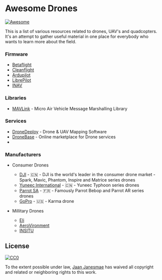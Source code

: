 Awesome Drones
==============

[![Awesome](https://cdn.rawgit.com/sindresorhus/awesome/d7305f38d29fed78fa85652e3a63e154dd8e8829/media/badge.svg)](https://github.com/sindresorhus/awesome)

This is a list of various resources related to drones, UAV's and quadcopters. It's an attempt to gather useful material in one place for everybody who wants to learn more about the field.

### Firmware ###

* [Betaflight](https://github.com/betaflight/betaflight)
* [Cleanflight](https://github.com/cleanflight/cleanflight)
* [Ardupilot](https://github.com/ArduPilot/ardupilot)
* [LibrePilot](https://github.com/librepilot/LibrePilot)
* [INAV](https://github.com/iNavFlight/inav)


### Libraries ###

* [MAVLink](https://github.com/mavlink/mavlink) - Micro Air Vehicle Message Marshalling Library


### Services ###

* [DroneDeploy](https://www.dronedeploy.com/) - Drone & UAV Mapping Software
* [DroneBase](https://dronebase.com/) - Online marketplace for Drone services
* 


### Manufacturers ###

* Consumer Drones
  * [DJI](https://dji.com/) - :cn: - DJI is the world's leader in the consumer drone market - Spark, Mavic, Phantom, Inspire and Matrice series drones
  * [Yuneec International](http://yuneec.com) - :cn: - Yuneec Typhoon series drones
  * [Parrot SA](https://www.parrot.com/) - :fr: - Famously Parrot Bebop and Parrot AR series drones
  * [GoPro](https://gopro.com) - :us: - Karma drone

* Millitary Drones
  * [Eli](http://www.uav.ee)
  * [AeroVironment](https://www.avinc.com)
  * [INSITU](https://insitu.com) 

## License

[![CC0](http://mirrors.creativecommons.org/presskit/buttons/88x31/svg/cc-zero.svg)](https://creativecommons.org/publicdomain/zero/1.0/)

To the extent possible under law, [Jaan Janesmae](https://jaan.janesmae.com) has waived all copyright and related or neighboring rights to this work.
